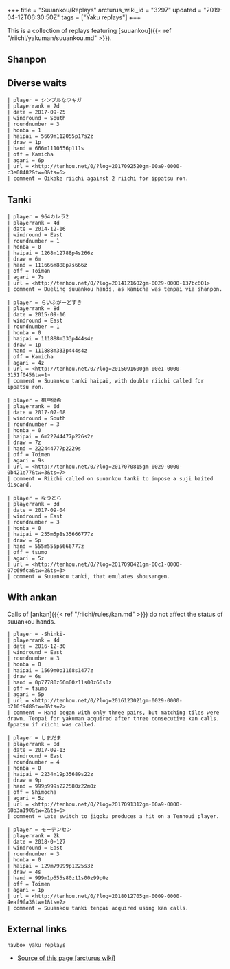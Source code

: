 +++
title = "Suuankou/Replays"
arcturus_wiki_id = "3297"
updated = "2019-04-12T06:30:50Z"
tags = ["Yaku replays"]
+++

This is a collection of replays featuring [suuankou]({{< ref "/riichi/yakuman/suuankou.md" >}}).

## Shanpon

## Diverse waits

```Replay/Tenhou.net|
| player = シンプルなワキガ
| playerrank = 7d
| date = 2017-09-25
| windround = South
| roundnumber = 3
| honba = 1
| haipai = 5669m112055p17s2z
| draw = 1p
| hand = 666m1110556p111s
| off = Kamicha
| agari = 6p
| url = <http://tenhou.net/0/?log=2017092520gm-00a9-0000-c3e08482&tw=0&ts=6>
| comment = Oikake riichi against 2 riichi for ippatsu ron.
```

## Tanki

```Replay/Tenhou.net|
| player = 964カレラ2
| playerrank = 4d
| date = 2014-12-16
| windround = East
| roundnumber = 1
| honba = 0
| haipai = 1268m12788p4s266z
| draw = 6m
| hand = 111666m888p7s666z
| off = Toimen
| agari = 7s
| url = <http://tenhou.net/0/?log=2014121602gm-0029-0000-137bc601>
| comment = Dueling suuankou hands, as kamicha was tenpai via shanpon.
```

```Replay/Tenhou.net|
| player = らいふがーどすき
| playerrank = 8d
| date = 2015-09-16
| windround = East
| roundnumber = 1
| honba = 0
| haipai = 111888m333p444s4z
| draw = 1p
| hand = 111888m333p444s4z
| off = Kamicha
| agari = 4z
| url = <http://tenhou.net/0/?log=2015091600gm-00e1-0000-3151f045&tw=1>
| comment = Suuankou tanki haipai, with double riichi called for ippatsu ron.
```

```Replay/Tenhou.net|
| player = 相戸優希
| playerrank = 6d
| date = 2017-07-08
| windround = South
| roundnumber = 3
| honba = 0
| haipai = 6m22244477p226s2z
| draw = 7z
| hand = 222444777p2229s
| off = Toimen
| agari = 9s
| url = <http://tenhou.net/0/?log=2017070815gm-0029-0000-0b421e77&tw=3&ts=7>
| comment = Riichi called on suuankou tanki to impose a suji baited discard.
```

```Replay/Tenhou.net|
| player = なつとら
| playerrank = 3d
| date = 2017-09-04
| windround = East
| roundnumber = 3
| honba = 0
| haipai = 255m5p8s35666777z
| draw = 5p
| hand = 555m555p5666777z
| off = tsumo
| agari = 5z
| url = <http://tenhou.net/0/?log=2017090421gm-00c1-0000-07c69fca&tw=2&ts=3>
| comment = Suuankou tanki, that emulates shousangen.
```

## With ankan

Calls of [ankan]({{< ref "/riichi/rules/kan.md" >}}) do not affect the status of suuankou hands.

```Replay/Tenhou.net|
| player = -Shinki-
| playerrank = 4d
| date = 2016-12-30
| windround = East
| roundnumber = 3
| honba = 0
| haipai = 1569m0p1168s1477z
| draw = 6s
| hand = 0p77780z66m00z11s00z66s0z
| off = tsumo
| agari = 5p
| url = <http://tenhou.net/0/?log=2016123021gm-0029-0000-b210f9d8&tw=0&ts=2>
| comment = Hand began with only three pairs, but matching tiles were drawn. Tenpai for yakuman acquired after three consecutive kan calls. Ippatsu if riichi was called.
```

```Replay/Tenhou.net|
| player = しまだま
| playerrank = 8d
| date = 2017-09-13
| windround = East
| roundnumber = 4
| honba = 0
| haipai = 2234m19p35689s22z
| draw = 9p
| hand = 999p999s222580z22m0z
| off = Shimocha
| agari = 5z
| url = <http://tenhou.net/0/?log=2017091312gm-00a9-0000-68b3a190&tw=2&ts=6>
| comment = Late switch to jigoku produces a hit on a Tenhoui player.
```

```Replay/Tenhou.net|
| player = モーテンセン
| playerrank = 2k
| date = 2018-0-127
| windround = East
| roundnumber = 3
| honba = 0
| haipai = 129m79999p1225s3z
| draw = 4s
| hand = 999m1p555s80z11s00z99p0z
| off = Toimen
| agari = 1p
| url = <http://tenhou.net/0/?log=2018012705gm-0009-0000-4eaf9fa3&tw=1&ts=2>
| comment = Suuankou tanki tenpai acquired using kan calls.
```

## External links

`navbox yaku replays`

- [Source of this page [arcturus wiki]](http://arcturus.su/wiki/Suuankou/Replays)
